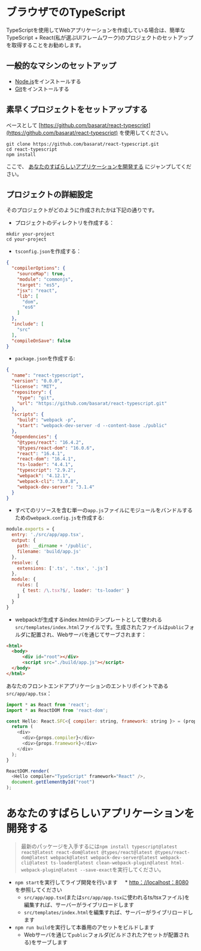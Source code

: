 # ブラウザでのTypeScript

TypeScriptを使用してWebアプリケーションを作成している場合は、簡単なTypeScript + React(私が選ぶUIフレームワーク)のプロジェクトのセットアップを取得することをお勧めします。

## 一般的なマシンのセットアップ

* [Node.js](https://nodejs.org/ja/download/)をインストールする
* [Git](https://git-scm.com/downloads)をインストールする

## 素早くプロジェクトをセットアップする
ベースとして [https://github.com/basarat/react-typescript](https://github.com/basarat/react-typescript) を使用してください。

```
git clone https://github.com/basarat/react-typescript.git
cd react-typescript
npm install
```

ここで、 [あなたのすばらしいアプリケーションを開発する](#あなたのすばらしいアプリケーションを開発する) にジャンプしてください。

## プロジェクトの詳細設定
そのプロジェクトがどのように作成されたかは下記の通りです。

* プロジェクトのディレクトリを作成する：

```
mkdir your-project
cd your-project
```

* `tsconfig.json`を作成する：

```json
{
  "compilerOptions": {
    "sourceMap": true,
    "module": "commonjs",
    "target": "es5",
    "jsx": "react",
    "lib": [
      "dom",
      "es6"
    ]
  },
  "include": [
    "src"
  ],
  "compileOnSave": false
}
```

* `package.json`を作成する:

```json
{
  "name": "react-typescript",
  "version": "0.0.0",
  "license": "MIT",
  "repository": {
    "type": "git",
    "url": "https://github.com/basarat/react-typescript.git"
  },
  "scripts": {
    "build": "webpack -p",
    "start": "webpack-dev-server -d --content-base ./public"
  },
  "dependencies": {
    "@types/react": "16.4.2",
    "@types/react-dom": "16.0.6",
    "react": "16.4.1",
    "react-dom": "16.4.1",
    "ts-loader": "4.4.1",
    "typescript": "2.9.2",
    "webpack": "4.12.1",
    "webpack-cli": "3.0.8",
    "webpack-dev-server": "3.1.4"
  }
}
```

* すべてのリソースを含む単一の`app.js`ファイルにモジュールをバンドルするための`webpack.config.js`を作成する:

```js
module.exports = {
  entry: './src/app/app.tsx',
  output: {
    path: __dirname + '/public',
    filename: 'build/app.js'
  },
  resolve: {
    extensions: ['.ts', '.tsx', '.js']
  },
  module: {
    rules: [
      { test: /\.tsx?$/, loader: 'ts-loader' }
    ]
  }
}
```

* webpackが生成するindex.htmlのテンプレートとして使われる`src/templates/index.html`ファイルです。生成されたファイルは`public`フォルダに配置され、Webサーバを通じてサーブされます：

```html
<html>
  <body>
      <div id="root"></div>
      <script src="./build/app.js"></script>
  </body>
</html>
```

あなたのフロントエンドアプリケーションのエントリポイントである`src/app/app.tsx`：

```js
import * as React from 'react';
import * as ReactDOM from 'react-dom';

const Hello: React.SFC<{ compiler: string, framework: string }> = (props) => {
  return (
    <div>
      <div>{props.compiler}</div>
      <div>{props.framework}</div>
    </div>
  );
}

ReactDOM.render(
  <Hello compiler="TypeScript" framework="React" />,
  document.getElementById("root")
);
```

# あなたのすばらしいアプリケーションを開発する

> 最新のパッケージを入手するには`npm install typescript@latest react@latest react-dom@latest @types/react@latest @types/react-dom@latest webpack@latest webpack-dev-server@latest webpack-cli@latest ts-loader@latest clean-webpack-plugin@latest html-webpack-plugin@latest --save-exact`を実行してください。

* `npm start`を実行してライブ開発を行います
    * [http：//localhost：8080](http：//localhost：8080) を参照してください
    * `src/app/app.tsx`(または`src/app/app.tsx`に使われるts/tsxファイル)を編集すれば、サーバーがライブリロードします
    * `src/templates/index.html`を編集すれば、サーバーがライブリロードします
* `npm run build`を実行して本番用のアセットをビルドします
    * Webサーバを通じて`public`フォルダ(ビルドされたアセットが配置される)をサーブします
